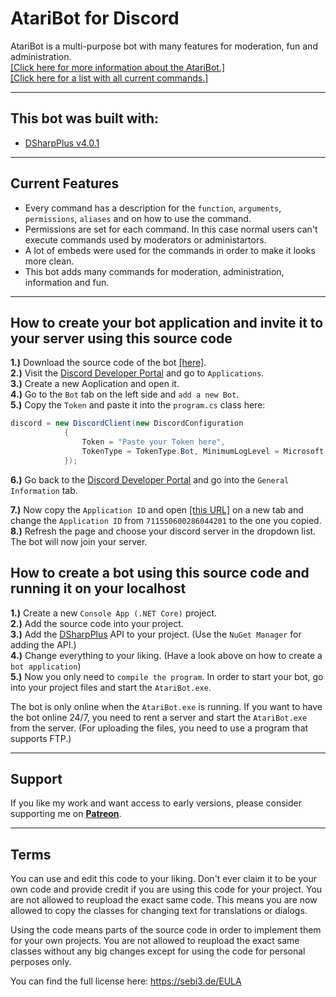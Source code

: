 # AtariBot for Discord
AtariBot is a multi-purpose bot with many features for moderation, fun and administration.<br>
<a href="https://sebi3.de/docs/AtariBot/getting-started">[Click here for more information about the AtariBot.]</a><br>
 <a href="https://sebi3.de/docs/AtariBot/fun-commands">[Click here for a list with all current commands.]</a>
 
--------
 
## This bot was built with:
- <a href="https://dsharpplus.github.io/">DSharpPlus v4.0.1</a>

--------

## Current Features
- Every command has a description for the <code>function</code>, <code>arguments</code>, <code>permissions</code>, <code>aliases</code> and on how to use the command.
- Permissions are set for each command. In this case normal users can't execute commands used by moderators or administartors.
- A lot of embeds were used for the commands in order to make it looks more clean.
- This bot adds many commands for moderation, administration, information and fun.

--------

## How to create your bot application and invite it to your server using this source code
<b>1.)</b> Download the source code of the bot <a href="https://discord.com/developers/applications">[here]</a>.<br>
<b>2.)</b> Visit the <a href="https://discord.com/developers/applications">Discord Developer Portal</a> and go to <code>Applications</code>.<br>
<b>3.)</b> Create a new Aoplication and open it.<br>
<b>4.)</b> Go to the <code>Bot</code> tab on the left side and <code>add a new Bot</code>.<br>
<b>5.)</b> Copy the <code>Token</code> and paste it into the <code>program.cs</code> class here:

```cs
discord = new DiscordClient(new DiscordConfiguration
            {
                Token = "Paste your Token here",
                TokenType = TokenType.Bot, MinimumLogLevel = Microsoft.Extensions.Logging.LogLevel.Debug,
            });
```
<b>6.)</b> Go back to the <a href="https://discord.com/developers/applications">Discord Developer Portal</a> and go into the <code>General Information</code> tab.</p>
<b>7.)</b> Now copy the <code>Application ID</code> and open <a href="https://discord.com/oauth2/authorize?client_id=711550600286044201&scope=bot&permissions=8">[this URL]</a> on a new tab and change the <code>Application ID</code> from <code>711550600286044201</code> to the one you copied.<br>
<b>8.)</b> Refresh the page and choose your discord server in the dropdown list. The bot will now join your server.

 
## How to create a bot using this source code and running it on your localhost
<b>1.)</b> Create a new <code>Console App (.NET Core)</code> project.<br>
<b>2.)</b> Add the source code into your project.<br>
<b>3.)</b> Add the <a href="https://dsharpplus.github.io/">DSharpPlus</a> API to your project. (Use the <code>NuGet Manager</code> for adding the API.)<br>
<b>4.)</b> Change everything to your liking. (Have a look above on how to create a <code>bot application</code>)<br>
<b>5.)</b> Now you only need to <code>compile the program</code>. In order to start your bot, go into your project files and start the <code>AtariBot.exe</code>.

The bot is only online when the <code>AtariBot.exe</code> is running. If you want to have the bot online 24/7, you need to rent a server and start the <code>AtariBot.exe</code> from the server. (For uploading the files, you need to use a program that supports FTP.)

--------

## Support
If you like my work and want access to early versions, please consider supporting me on [**Patreon**](https://www.patreon.com/sEbi3). 

--------

## Terms
You can use and edit this code to your liking. Don't ever claim it to be your own code and provide credit if you are using this code for your project. You are not allowed to reupload the exact same code. This means you are now allowed to copy the classes for changing text for translations or dialogs.

Using the code means parts of the source code in order to implement them for your own projects. You are not allowed to reupload the exact same classes without any big changes except for using the code for personal perposes only.

You can find the full license here: https://sebi3.de/EULA
